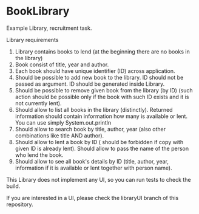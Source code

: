# BookLibrary
Example Library, recruitment task.

Library requirements
1. Library contains books to lend (at the beginning there are no books in the library)
2. Book consist of title, year and author.
4. Each book should have unique identifier (ID) across application.
5. Should be possible to add new book to the library. ID should not be passed as argument. ID should be
generated inside Library.
6. Should be possible to remove given book from the library (by ID) (such action should be possible only
if the book with such ID exists and it is not currently lent).
7. Should allow to list all books in the library (distinctly). Returned information should contain
information how many is available or lent. You can use simply System.out.println
8. Should allow to search book by title, author, year (also other combinations like title AND author).
9. Should allow to lent a book by ID ( should be forbidden if copy with given ID is already lent). Should
allow to pass the name of the person who lend the book.
10. Should allow to see all book&#39;s details by ID (title, author, year, information if it is available or lent
together with person name).

This Library does not implement any UI, so you can run tests to check the build.

If you are interested in a UI, please check the libraryUI branch of this repository.

